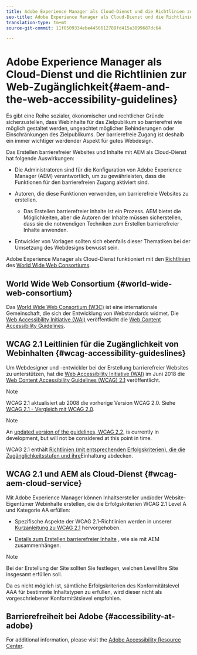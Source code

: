 ```yaml
---
title: Adobe Experience Manager als Cloud-Dienst und die Richtlinien zur Web-Zugänglichkeit
seo-title: Adobe Experience Manager als Cloud-Dienst und die Richtlinien zur Web-Zugänglichkeit
translation-type: tm+mt
source-git-commit: 11f0509334ebe4456612789fd415a3099687dc64

---
```



# Adobe Experience Manager als Cloud-Dienst und die Richtlinien zur Web-Zugänglichkeit{#aem-and-the-web-accessibility-guidelines}

Es gibt eine Reihe sozialer, ökonomischer und rechtlicher Gründe sicherzustellen, dass Webinhalte für das Zielpublikum so barrierefrei wie möglich gestaltet werden, ungeachtet möglicher Behinderungen oder Einschränkungen des Zielpublikums. Der barrierefreie Zugang ist deshalb ein immer wichtiger werdender Aspekt für gutes Webdesign.

Das Erstellen barrierefreier Websites und Inhalte mit AEM als Cloud-Dienst hat folgende Auswirkungen:

* Die Administratoren sind für die Konfiguration von Adobe Experience Manager (AEM) verantwortlich, um zu gewährleisten, dass die Funktionen für den barrierefreien Zugang aktiviert sind.

* Autoren, die diese Funktionen verwenden, um barrierefreie Websites zu erstellen.

   * Das Erstellen barrierefreier Inhalte ist ein Prozess. AEM bietet die Möglichkeiten, aber die Autoren der Inhalte müssen sicherstellen, dass sie die notwendigen Techniken zum Erstellen barrierefreier Inhalte anwenden.

* Entwickler von Vorlagen sollten sich ebenfalls dieser Thematiken bei der Umsetzung des Webdesigns bewusst sein.

Adobe Experience Manager als Cloud-Dienst funktioniert mit den [Richtlinien](#wcag-accessibility-guideslines) des [World Wide Web Consortiums](#world-wide-web-consortium).

## World Wide Web Consortium {#world-wide-web-consortium}

Das [World Wide Web Consortium (W3C)](https://www.w3.org/) ist eine internationale Gemeinschaft, die sich der Entwicklung von Webstandards widmet. Die [Web Accessibility Initiative (WAI)](https://www.w3.org/WAI/) veröffentlicht die [Web Content Accessibility Guidelines](#wcag-accessibility-guidelines).

## WCAG 2.1 Leitlinien für die Zugänglichkeit von Webinhalten {#wcag-accessibility-guideslines}

Um Webdesigner und -entwickler bei der Erstellung barrierefreier Websites zu unterstützen, hat die [Web Accessibility Initiative (WAI)](https://www.w3.org/WAI/) im Juni 2018 die [Web Content Accessibility Guidelines (WCAG) 2.1](https://www.w3.org/TR/WCAG/) veröffentlicht.

>[!NOTE]
> 
> WCAG 2.1 aktualisiert ab 2008 die vorherige Version WCAG 2.0. Siehe [WCAG 2.1 - Vergleich mit WCAG 2.0](https://www.w3.org/TR/WCAG21/#comparison-with-wcag-2-0).

>[!NOTE]
> 
>An [updated version of the guidelines, WCAG 2.2,](https://www.w3.org/TR/WCAG22/) is currently in development, but will not be considered at this point in time.


WCAG 2.1 enthält [Richtlinien (mit entsprechenden Erfolgskriterien), die die Zugänglichkeitsstufen und ihre](https://www.w3.org/TR/WCAG/#conformance)Einhaltung abdecken.

## WCAG 2.1 und AEM als Cloud-Dienst {#wcag-aem-cloud-service}

Mit Adobe Experience Manager können Inhaltsersteller und/oder Website-Eigentümer Webinhalte erstellen, die die Erfolgskriterien WCAG 2.1 Level A und Kategorie AA erfüllen:

* Spezifische Aspekte der WCAG 2.1-Richtlinien werden in unserer [Kurzanleitung zu WCAG 2.1](/help/onboarding/accessibility/quick-guide-wcag.md) hervorgehoben.

* [Details zum Erstellen barrierefreier Inhalte](/help/sites-cloud/authoring/fundamentals/accessible-content.md) , wie sie mit AEM zusammenhängen.

>[!NOTE]
> 
>Bei der Erstellung der Site sollten Sie festlegen, welchen Level Ihre Site insgesamt erfüllen soll.
>
>Da es nicht möglich ist, sämtliche Erfolgskriterien des Konformitätslevel AAA für bestimmte Inhaltstypen zu erfüllen, wird dieser nicht als vorgeschriebener Konformitätslevel empfohlen.

<!--
* [Configuring the Rich Text Editor for Producing Accessible Sites](/help/sites-administering/rte-accessible-content.md)
  Guidelines on how administrators can configure AEM for producing accessible content.
-->

<!--
* [Creating Accessible Adaptive Forms](/help/forms/using/creating-accessible-adaptive-forms.md)
  Adobe Experience Manager (AEM) includes a number of features and capabilities that enhance the usability of adaptive forms for users with different abilities. The solution also assists form authors in creating accessible adaptive forms.
-->

## Barrierefreiheit bei Adobe {#accessibility-at-adobe}

For additional information, please visit the [Adobe Accessibility Resource Center](https://www.adobe.com/accessibility/).


